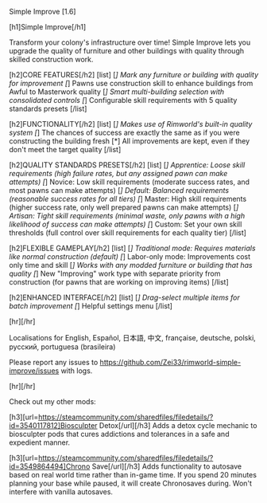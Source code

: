 Simple Improve [1.6]

[h1]Simple Improve[/h1]

Transform your colony's infrastructure over time! Simple Improve lets you upgrade the quality of furniture and other buildings with quality through skilled construction work.

[h2]CORE FEATURES[/h2]
[list]
[*] Mark any furniture or building with quality for improvement
[*] Pawns use construction skill to enhance buildings from Awful to Masterwork quality
[*] Smart multi-building selection with consolidated controls
[*] Configurable skill requirements with 5 quality standards presets
[/list]

[h2]FUNCTIONALITY[/h2]
[list]
[*] Makes use of Rimworld's built-in quality system
[*] The chances of success are exactly the same as if you were constructing the building fresh
[*] All improvements are kept, even if they don't meet the target quality
[/list]

[h2]QUALITY STANDARDS PRESETS[/h2]
[list]
[*] Apprentice: Loose skill requirements (high failure rates, but any assigned pawn can make attempts)
[*] Novice: Low skill requirements (moderate success rates, and most pawns can make attempts)
[*] Default: Balanced requirements (reasonable success rates for all tiers)
[*] Master: High skill requirements (higher success rate, only well prepared pawns can make attempts)
[*] Artisan: Tight skill requirements (minimal waste, only pawns with a high likelihood of success can make attempts)
[*] Custom: Set your own skill thresholds (full control over skill requirements for each quality tier)
[/list]

[h2]FLEXIBLE GAMEPLAY[/h2]
[list]
[*] Traditional mode: Requires materials like normal construction (default)
[*] Labor-only mode: Improvements cost only time and skill
[*] Works with any modded furniture or building that has quality
[*] New "Improving" work type with separate priority from construction (for pawns that are working on improving items)
[/list]

[h2]ENHANCED INTERFACE[/h2]
[list]
[*] Drag-select multiple items for batch improvement
[*] Helpful settings menu
[/list]

[hr][/hr] 

Localisations for English, Español, 日本語, 中文, française, deutsche, polski, русский, portuguesa (brasileira)

Please report any issues to https://github.com/Zei33/rimworld-simple-improve/issues with logs.

[hr][/hr] 

Check out my other mods:

[h3][url=https://steamcommunity.com/sharedfiles/filedetails/?id=3540117812]Biosculpter Detox[/url][/h3]
Adds a detox cycle mechanic to biosculpter pods that cures addictions and tolerances in a safe and expedient manner.

[h3][url=https://steamcommunity.com/sharedfiles/filedetails/?id=3549864494]Chrono Save[/url][/h3]
Adds functionality to autosave based on real world time rather than in-game time. If you spend 20 minutes planning your base while paused, it will create Chronosaves during. Won't interfere with vanilla autosaves.
